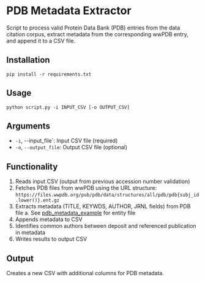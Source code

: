 # PDB Metadata Extractor

Script to process valid Protein Data Bank (PDB) entries from the data citation corpus, extract metadata from the corresponding wwPDB entry, and append it to a CSV file. 


## Installation

```
pip install -r requirements.txt
```

## Usage

```
python script.py -i INPUT_CSV [-o OUTPUT_CSV]
```

## Arguments

- `-i`, --input_file`: Input CSV file (required)
- `-o`, `--output_file`: Output CSV file (optional)


## Functionality

1. Reads input CSV (output from previous accession number validation)
2. Fetches PDB files from wwPDB using the URL structure:
   `https://files.wwpdb.org/pub/pdb/data/structures/all/pdb/pdb{subj_id.lower()}.ent.gz`
3. Extracts metadata (TITLE, KEYWDS, AUTHOR, JRNL fields) from PDB file
   a. See [pdb_metadata_example](https://drive.google.com/drive/folders/192Yuo3MrftTBAyYhQXSgeowlUnLkoAXw?usp=drive_link) for entity file 
4. Appends metadata to CSV
5. Identifies common authors between deposit and referenced publication in metadata
6. Writes results to output CSV

## Output
Creates a new CSV with additional columns for PDB metadata.

